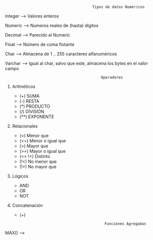                                             Tipos de datos Numéricos

Integer --> Valores enteros

Numeric --> Numeros reales de (hasta) dígitos

Decimal --> Parecido al Numeric

Float   --> Número de coma flotante 

Char    --> Almacena de 1 .. 255 caracteres alfanuméricos

Varchar --> Igual al char, salvo que este, almacena los bytes en el valor campo


                                                Operadores

1. Aritméticos   
   - (+)   SUMA
   - (-)   RESTA
   - (*)   PRODUCTO
   - (/)   DIVISIÓN
   - (**)  EXPONENTE

2. Relacionales
   - (<)     Menor que
   - (<=)    Menor o igual que
   - (>)     Mayor que
   - (>=)    Mayor o igual que
   - (<> !=) Distinto
   - (!<)    No menor que
   - (!>)    No mayor que
   
3. Lógicos
   - AND 
   - OR
   - NOT
              
4. Concatenación
   - (+)   

                                                Funciones Agregadas

MAX()   -->     
          

